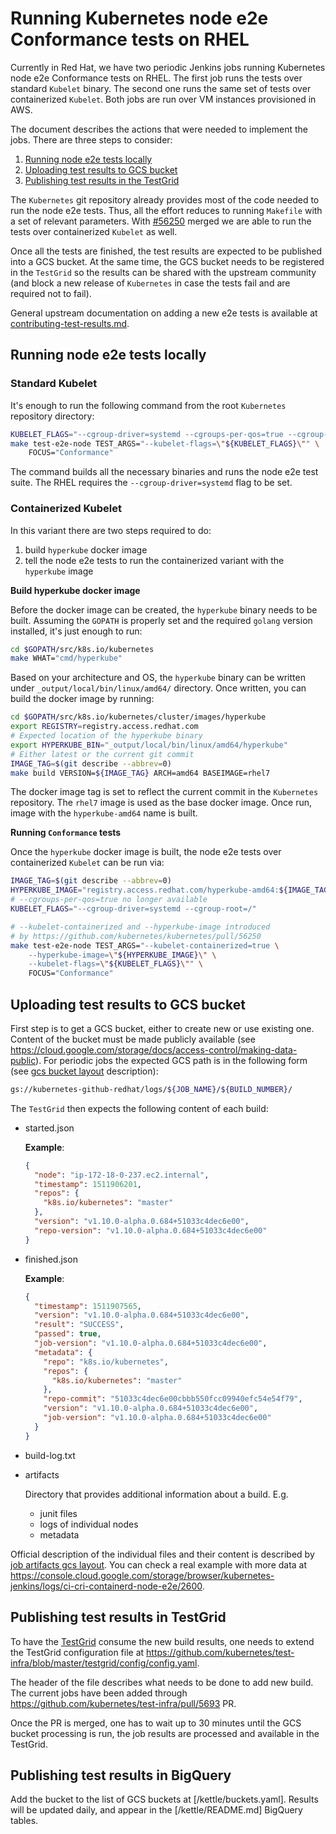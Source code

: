 # Running Kubernetes node e2e Conformance tests on RHEL

Currently in Red Hat, we have two periodic Jenkins jobs running Kubernetes node e2e Conformance tests on RHEL.
The first job runs the tests over standard `Kubelet` binary.
The second one runs the same set of tests over containerized `Kubelet`.
Both jobs are run over VM instances provisioned in AWS.

The document describes the actions that were needed to implement the jobs.
There are three steps to consider:

1. [Running node e2e tests locally](#running-node-e2e-tests-locally)
2. [Uploading test results to GCS bucket](#uploading-test-results-to-gcs-bucket)
3. [Publishing test results in the TestGrid](#publishing-test-results-in-the-testgrid)

The `Kubernetes` git repository already provides most of the code needed to run the node e2e tests.
Thus, all the effort reduces to running `Makefile` with a set of relevant parameters.
With [#56250](https://github.com/kubernetes/kubernetes/pull/56250)
merged we are able to run the tests over containerized `Kubelet` as well.

Once all the tests are finished, the test results are expected to be published
into a GCS bucket. At the same time, the GCS bucket needs to be registered
in the `TestGrid` so the results can be shared with the upstream community
(and block a new release of `Kubernetes` in case the tests fail and are required not to fail).

General upstream documentation on adding a new e2e tests is available at
[contributing-test-results.md](../contributing-test-results.md).

## Running node e2e tests locally

### Standard Kubelet

It's enough to run the following command from the root `Kubernetes` repository
directory:

```sh
KUBELET_FLAGS="--cgroup-driver=systemd --cgroups-per-qos=true --cgroup-root=/"
make test-e2e-node TEST_ARGS="--kubelet-flags=\"${KUBELET_FLAGS}\"" \
    FOCUS="Conformance"
```

The command builds all the necessary binaries and runs the node e2e test suite.
The RHEL requires the ``--cgroup-driver=systemd`` flag to be set.

### Containerized Kubelet

In this variant there are two steps required to do:

1. build `hyperkube` docker image
2. tell the node e2e tests to run the containerized variant with the `hyperkube` image

**Build hyperkube docker image**

Before the docker image can be created, the `hyperkube` binary needs to be built.
Assuming the `GOPATH` is properly set and the required `golang` version installed,
it's just enough to run:

```sh
cd $GOPATH/src/k8s.io/kubernetes
make WHAT="cmd/hyperkube"
```

Based on your architecture and OS, the `hyperkube` binary can be written
under `_output/local/bin/linux/amd64/` directory.
Once written, you can build the docker image by running:

```sh
cd $GOPATH/src/k8s.io/kubernetes/cluster/images/hyperkube
export REGISTRY=registry.access.redhat.com
# Expected location of the hyperkube binary
export HYPERKUBE_BIN="_output/local/bin/linux/amd64/hyperkube"
# Either latest or the current git commit
IMAGE_TAG=$(git describe --abbrev=0)
make build VERSION=${IMAGE_TAG} ARCH=amd64 BASEIMAGE=rhel7
```

The docker image tag is set to reflect the current commit in the `Kubernetes`
repository. The `rhel7` image is used as the base docker image.
Once run, image with the `hyperkube-amd64` name is built.

**Running `Conformance` tests**

Once the `hyperkube` docker image is built, the node e2e tests over containerized
`Kubelet` can be run via:

```sh
IMAGE_TAG=$(git describe --abbrev=0)
HYPERKUBE_IMAGE="registry.access.redhat.com/hyperkube-amd64:${IMAGE_TAG}"
# --cgroups-per-qos=true no longer available
KUBELET_FLAGS="--cgroup-driver=systemd --cgroup-root=/"

# --kubelet-containerized and --hyperkube-image introduced
# by https://github.com/kubernetes/kubernetes/pull/56250
make test-e2e-node TEST_ARGS="--kubelet-containerized=true \
    --hyperkube-image=\"${HYPERKUBE_IMAGE}\" \
    --kubelet-flags=\"${KUBELET_FLAGS}\"" \
    FOCUS="Conformance"
```

## Uploading test results to GCS bucket

First step is to get a GCS bucket, either to create new or use existing one.
Content of the bucket must be made publicly available (see https://cloud.google.com/storage/docs/access-control/making-data-public).
For periodic jobs the expected GCS path is in the following form (see [gcs bucket layout](https://github.com/kubernetes/test-infra/blob/master/gubernator/README.md#gcs-bucket-layout) description):

```sh
gs://kubernetes-github-redhat/logs/${JOB_NAME}/${BUILD_NUMBER}/
```

The `TestGrid` then expects the following content of each build:

* started.json

  **Example**:
  ```json
  {
    "node": "ip-172-18-0-237.ec2.internal",
    "timestamp": 1511906201,
    "repos": {
      "k8s.io/kubernetes": "master"
    },
    "version": "v1.10.0-alpha.0.684+51033c4dec6e00",
    "repo-version": "v1.10.0-alpha.0.684+51033c4dec6e00"
  }
  ```

* finished.json

  **Example**:
  ```json
  {
    "timestamp": 1511907565,
    "version": "v1.10.0-alpha.0.684+51033c4dec6e00",
    "result": "SUCCESS",
    "passed": true,
    "job-version": "v1.10.0-alpha.0.684+51033c4dec6e00",
    "metadata": {
      "repo": "k8s.io/kubernetes",
      "repos": {
        "k8s.io/kubernetes": "master"
      },
      "repo-commit": "51033c4dec6e00cbbb550fcc09940efc54e54f79",
      "version": "v1.10.0-alpha.0.684+51033c4dec6e00",
      "job-version": "v1.10.0-alpha.0.684+51033c4dec6e00"
    }
  }
  ```

* build-log.txt
* artifacts

  Directory that provides additional information about a build. E.g.
  * junit files
  * logs of individual nodes
  * metadata

Official description of the individual files and their content is described by [job artifacts gcs layout](https://github.com/kubernetes/test-infra/blob/master/gubernator/README.md#job-artifact-gcs-layout). You can check a real example with more data at https://console.cloud.google.com/storage/browser/kubernetes-jenkins/logs/ci-cri-containerd-node-e2e/2600.

## Publishing test results in TestGrid

To have the [TestGrid](https://k8s-testgrid.appspot.com/) consume the new build results, one needs to extend the TestGrid
configuration file at https://github.com/kubernetes/test-infra/blob/master/testgrid/config/config.yaml.

The header of the file describes what needs to be done to add new build.
The current jobs have been added through https://github.com/kubernetes/test-infra/pull/5693 PR.

Once the PR is merged, one has to wait up to 30 minutes until the GCS bucket processing is run, the job results are processed and available in the TestGrid.

## Publishing test results in BigQuery

Add the bucket to the list of GCS buckets at [/kettle/buckets.yaml]. Results will be updated daily, and appear in the [/kettle/README.md] BigQuery tables.
